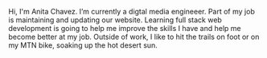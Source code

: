 Hi, I'm Anita Chavez. I’m currently a digtal media engineeer. Part of my job is maintaining and updating our website. Learning full stack web development is going to help me improve the skills I have and help me become better at my job. Outside of work, I like to hit the trails on foot or on my MTN bike, soaking up the hot desert sun. 

<!---
Neeta525/Neeta525 is a ✨ special ✨ repository because its `README.md` (this file) appears on your GitHub profile.
You can click the Preview link to take a look at your changes.
--->
